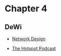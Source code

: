 # Chapter 4 
## DeWi
* [Network Design](https://funb2lnhmy2qmtsty6d36ksbo7msx2bmz3hjhd3xke6jtyfy.arweave.net/LRod_LadmNQZOU8eHvy-pBd9kr6Cz-OzpOPd1E8meC4)


* [The Hotspot Podcast](https://thehotspot.co)
